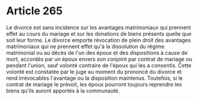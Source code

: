 # Article 265

Le divorce est sans incidence sur les avantages matrimoniaux qui prennent effet au cours du mariage et sur les donations de biens présents quelle que soit leur forme.   Le divorce emporte révocation de plein droit des avantages matrimoniaux qui ne prennent effet qu'à la dissolution du régime matrimonial ou au décès de l'un des époux et des dispositions à cause de mort, accordés par un époux envers son conjoint par contrat de mariage ou pendant l'union, sauf volonté contraire de l'époux qui les a consentis. Cette volonté est constatée par le juge au moment du prononcé du divorce et rend irrévocables l'avantage ou la disposition maintenus.   Toutefois, si le contrat de mariage le prévoit, les époux pourront toujours reprendre les biens qu'ils auront apportés à la communauté.